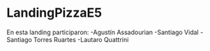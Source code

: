 # LandingPizzaE5
En esta landing participaron:
-Agustín Assadourian
-Santiago Vidal
-Santiago Torres Ruartes
-Lautaro Quattrini
